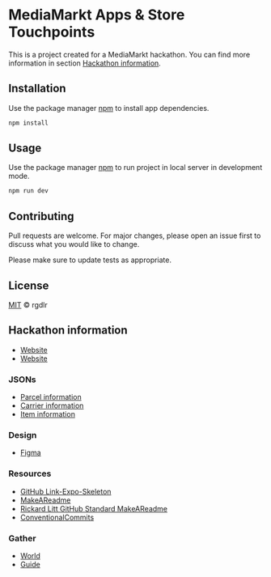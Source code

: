 # MediaMarkt Apps & Store Touchpoints

This is a project created for a MediaMarkt hackathon. You can find more information in section [Hackathon information](#hackathon-information).

## Installation

Use the package manager [npm](https://www.npmjs.com/) to install app dependencies.

```bash
npm install
```

## Usage

Use the package manager [npm](https://www.npmjs.com/) to run project in local server in development mode.

```bash
npm run dev
```

## Contributing

Pull requests are welcome. For major changes, please open an issue first
to discuss what you would like to change.

Please make sure to update tests as appropriate.

## License

[MIT](https://choosealicense.com/licenses/mit/) © rgdlr

## Hackathon information

- [Website](https://nuwe.io/dev/competitions/mediamarkt-letsgo-hackathon)
- [Website](https://nuwe.io/dev/competitions/mediamarkt-letsgo-hackathon/MediaMarkt-React-challenge)

### JSONs

- [Parcel information](https://challenges-asset-files.s3.us-east-2.amazonaws.com/Events/Media+Markt/Challenges/parcels_mm.json)
- [Carrier information](https://challenges-asset-files.s3.us-east-2.amazonaws.com/Events/Media+Markt/Challenges/carriers_mm.json)
- [Item information](https://challenges-asset-files.s3.us-east-2.amazonaws.com/Events/Media+Markt/Challenges/items_mm.json)

### Design

- [Figma](https://www.figma.com/file/TPlgADmh3O1iOC3MltOfGh/CarrierX?node-id=0-1&t=7VFHiEIAYDHprrFa-0)

### Resources

- [GitHub Link-Expo-Skeleton](https://github.com/gagocarrilloedgar/ts-expo-skeleton)
- [MakeAReadme](https://www.makeareadme.com/)
- [Rickard Litt GitHub Standard MakeAReadme](https://github.com/RichardLitt/standard-readme)
- [ConventionalCommits](https://www.conventionalcommits.org/en/v1.0.0/)

### Gather

- [World](https://app.gather.town/invite?token=PLtU7eUjROSmg-2OZwx6)
- [Guide](https://challenges-asset-files.s3.us-east-2.amazonaws.com/Events/Media+Markt/GATHER+-+MEDIAMARKT+Hackathon+Let's+Go+Guide.pdf)
